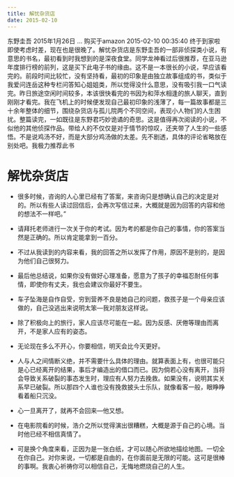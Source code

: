 ```yaml
---
title: 解忧杂货店
date: 2015-02-10
---
```


东野圭吾 2015年1月26日 … 购买于amazon
2015-02-10 00:35:40 终于到家啦
 
即使考虑时差，现在也是很晚了。解忧杂货店是东野圭吾的一部非侦探类小说，有意思的书名，最初看到时我想到的是深夜食堂。同学龙神看过后很推荐，在亚马逊年度排行榜的前列，这是买下此电子书的缘由。这不是一本很长的小说，早应该看完的。前段时间比较忙，没有坚持看，最初的印象是由独立故事组成的书，类似于我爱问连岳这种专栏问答知心姐姐类，所以觉得没什么意思，没有吸引我一口气读完。昨日旅途空闲时间较多，本该很快看完的书因为和萍水相逢的旅人聊天，直到刚刚才看完。我在飞机上的时候便发现自己最初印象的浅薄了，每一篇故事都是三十余年整体的细节，围绕杂货店与孤儿院两个不同空间，表现小人物们的人生困扰。整篇读完，一如既往是东野君巧妙诡谲的奇思。这是值得再次阅读的小说，不似他的其他侦探作品。带给人的不仅仅是对于情节的惊叹，还夹带了人生的一些感悟。不是说鸡汤不好，而是大部分鸡汤做的太差。先不剧透，具体的评论省略放在别处吧。我极力推荐此书

# 解忧杂货店

- 很多时候，咨询的人心里已经有了答案，来咨询只是想确认自己的决定是对的。所以有些人读过回信后，会再次写信过来，大概就是因为回答的内容和他的想法不一样吧。”

- 请拜托老师进行一次关于你的考试。因为考的都是你自己的事情，你的答案当然是正确的。所以肯定能拿到一百分。

- 不过从我读到的内容来看，我的回答之所以发挥了作用，原因不是别的，是因为他们自己很努力。

- 最后他总结说，如果你没有做好心理准备，愿意为了孩子的幸福忍耐任何事情，即使你有丈夫，我也会建议你最好不要生。

- 车子坠海是自作自受，穷到营养不良是她自己的问题，救孩子是一个母亲应该做的，自己没逃出来说明太笨—我对朋友这样说。

- 除了积极向上的旅行，家人应该尽可能在一起。因为反感、厌倦等理由而离开，不是家人应有的姿态。

- 无论现在多么不开心，你要相信，明天会比今天更好。

- 人与人之间情断义绝，并不需要什么具体的理由。就算表面上有，也很可能只是心已经离开的结果，事后才编造出的借口而已。因为倘若心没有离开，当将会导致关系破裂的事态发生时，理应有人努力去挽救。如果没有，说明其实关系早已破裂。所以那四个人谁也没有挽救披头士乐队，就像看客一般，眼睁睁看着船只沉没。

- 心一旦离开了，就再不会回来—他又想。

- 在电影院看的时候，浩介之所以觉得演出很糟糕，大概是源于自己的心境。当时他已经不相信真情了。

- 可是换个角度来看，正因为是一张白纸，才可以随心所欲地描绘地图。一切全在你自己。对你来说，一切都是自由的，在你面前是无限的可能。这可是很棒的事啊。我衷心祈祷你可以相信自己，无悔地燃烧自己的人生。